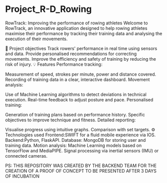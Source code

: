 # Project_R-D_Rowing
RowTrack: Improving the performance of rowing athletes
Welcome to RowTrack, an innovative application designed to help rowing athletes maximise their performance by tracking their training data and analysing the execution of their movements.

🎯 Project objectives
Track rowers' performance in real time using sensors and data.
Provide personalised recommendations for correcting movements.
Improve the efficiency and safety of training by reducing the risk of injury.
💡 Features
Performance tracking:

Measurement of speed, strokes per minute, power and distance covered.
Recording of training data in a clear, interactive dashboard.
Movement analysis:

Use of Machine Learning algorithms to detect deviations in technical execution.
Real-time feedback to adjust posture and pace.
Personalised training:

Generation of training plans based on performance history.
Specific objectives to improve technique and fitness.
Detailed reporting:

Visualise progress using intuitive graphs.
Comparison with set targets.
⚙️ Technologies used
Frontend:SWIFT for a fluid mobile experience via IOS.
Backend:Python, FlaskAPI.
Database: MongoDB for storing user and training data.
Motion analysis:
Machine Learning models based on TensorFlow and MediaPIPE.
Signal processing via inertial sensors (IMU) or connected cameras.

PS: THIS REPOSITORY WAS CREATED BY THE BACKEND TEAM FOR THE CREATION OF A PROOF OF CONCEPT TO BE PRESENTED AFTER 3 DAYS OF INCUBATION





























